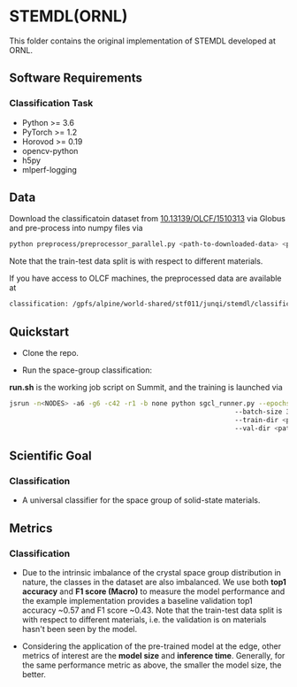 # STEMDL(ORNL)

This folder contains the original implementation of STEMDL developed at ORNL.

## Software Requirements

### Classification Task

- Python >= 3.6
- PyTorch >= 1.2 
- Horovod >= 0.19 
- opencv-python 
- h5py 
- mlperf-logging 

## Data  

Download the classificatoin dataset from [10.13139/OLCF/1510313](https://doi.ccs.ornl.gov/ui/doi/70) via Globus and pre-process into numpy files via 
```bash
python preprocess/preprocessor_parallel.py <path-to-downloaded-data> <path-to-processed-data>
```
Note that the train-test data split is with respect to different materials. 

If you have access to OLCF machines, the preprocessed data are available at 
```bash
classification: /gpfs/alpine/world-shared/stf011/junqi/stemdl/classification/data
```

## Quickstart

- Clone the repo.

- Run the space-group classification: 

__run.sh__ is the working job script on Summit, and the training is launched via   

```bash
jsrun -n<NODES> -a6 -g6 -c42 -r1 -b none python sgcl_runner.py --epochs 10 
                                                         --batch-size 32 
                                                         --train-dir <path-to-train-dataset> 
                                                         --val-dir <path-to-val_dataset>  
```

## Scientific Goal 

### Classification 

- A universal classifier for the space group of solid-state materials. 
 
## Metrics 

### Classification

- Due to the intrinsic imbalance of the crystal space group distribution in nature, the classes in the dataset are also imbalanced. We use both __top1 accuracy__ and __F1 score (Macro)__ to measure the model performance and the example implementation provides a baseline validation top1 accuracy ~0.57 and F1 score ~0.43. Note that the train-test data split is with respect to different materials, i.e. the validation is on materials hasn't been seen by the model.   
 
- Considering the application of the pre-trained model at the edge, other metrics of interest are the __model size__ and __inference time__. Generally, for the same performance metric as above, the smaller the model size, the better.    

